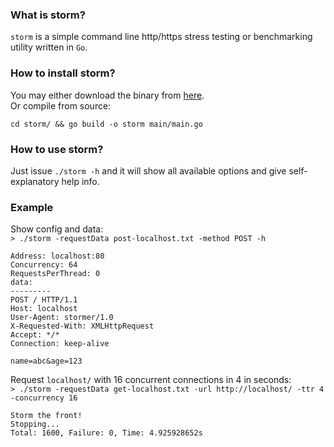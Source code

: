 ### What is storm?
`storm` is a simple command line http/https stress testing or benchmarking utility written in `Go`.


### How to install storm?
You may either download the binary from [here](https://github.com/dlutxx/storm/releases).   
Or compile from source:
```
cd storm/ && go build -o storm main/main.go
```

### How to use storm?
Just issue `./storm -h` and it will show all available options and give self-explanatory help info.


### Example
Show config and data:   
`> ./storm -requestData post-localhost.txt -method POST -h`
```
Address: localhost:80
Concurrency: 64
RequestsPerThread: 0
data:
---------
POST / HTTP/1.1
Host: localhost
User-Agent: stormer/1.0
X-Requested-With: XMLHttpRequest
Accept: */*
Connection: keep-alive

name=abc&age=123
```


Request `localhost/` with 16 concurrent connections in 4 in seconds:  
`> ./storm -requestData get-localhost.txt -url http://localhost/ -ttr 4 -concurrency 16`
```
Storm the front!
Stopping...
Total: 1600, Failure: 0, Time: 4.925928652s
```
